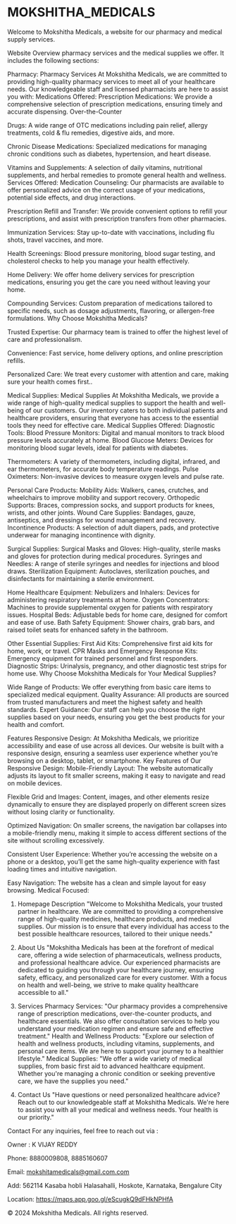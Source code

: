 # MOKSHITHA_MEDICALS

Welcome to Mokshitha Medicals, a website for our pharmacy and medical supply services.

Website Overview
pharmacy services and the medical supplies we offer. It includes the following sections:

Pharmacy: Pharmacy Services At Mokshitha Medicals, we are committed to providing high-quality pharmacy services to meet all of your healthcare needs. Our knowledgeable staff and licensed pharmacists are here to assist you with:
Medications Offered: Prescription Medications: We provide a comprehensive selection of prescription medications, ensuring timely and accurate dispensing. Over-the-Counter 

Drugs: A wide range of OTC medications including pain relief, allergy treatments, cold & flu remedies, digestive aids, and more.

Chronic Disease Medications: Specialized medications for managing chronic conditions such as diabetes, hypertension, and heart disease.

Vitamins and Supplements: A selection of daily vitamins, nutritional supplements, and herbal remedies to promote general health and wellness. Services Offered: Medication Counseling: Our pharmacists are available to offer personalized advice on the correct usage of your medications, potential side effects, and drug interactions.

Prescription Refill and Transfer: We provide convenient options to refill your prescriptions, and assist with prescription transfers from other pharmacies.

Immunization Services: Stay up-to-date with vaccinations, including flu shots, travel vaccines, and more.

Health Screenings: Blood pressure monitoring, blood sugar testing, and cholesterol checks to help you manage your health effectively.

Home Delivery: We offer home delivery services for prescription medications, ensuring you get the care you need without leaving your home.

Compounding Services: Custom preparation of medications tailored to specific needs, such as dosage adjustments, flavoring, or allergen-free formulations. Why Choose Mokshitha Medicals?

Trusted Expertise: Our pharmacy team is trained to offer the highest level of care and professionalism.

Convenience: Fast service, home delivery options, and online prescription refills.

Personalized Care: We treat every customer with attention and care, making sure your health comes first..

Medical Supplies: Medical Supplies At Mokshitha Medicals, we provide a wide range of high-quality medical supplies to support the health and well-being of our customers. Our inventory caters to both individual patients and healthcare providers, ensuring that everyone has access to the essential tools they need for effective care.
Medical Supplies Offered: Diagnostic Tools: Blood Pressure Monitors: Digital and manual monitors to track blood pressure levels accurately at home. Blood Glucose Meters: Devices for monitoring blood sugar levels, ideal for patients with diabetes.

Thermometers: A variety of thermometers, including digital, infrared, and ear thermometers, for accurate body temperature readings. Pulse Oximeters: Non-invasive devices to measure oxygen levels and pulse rate.

Personal Care Products: Mobility Aids: Walkers, canes, crutches, and wheelchairs to improve mobility and support recovery. Orthopedic Supports: Braces, compression socks, and support products for knees, wrists, and other joints. Wound Care Supplies: Bandages, gauze, antiseptics, and dressings for wound management and recovery. Incontinence Products: A selection of adult diapers, pads, and protective underwear for managing incontinence with dignity.

Surgical Supplies: Surgical Masks and Gloves: High-quality, sterile masks and gloves for protection during medical procedures. Syringes and Needles: A range of sterile syringes and needles for injections and blood draws. Sterilization Equipment: Autoclaves, sterilization pouches, and disinfectants for maintaining a sterile environment.

Home Healthcare Equipment: Nebulizers and Inhalers: Devices for administering respiratory treatments at home. Oxygen Concentrators: Machines to provide supplemental oxygen for patients with respiratory issues. Hospital Beds: Adjustable beds for home care, designed for comfort and ease of use. Bath Safety Equipment: Shower chairs, grab bars, and raised toilet seats for enhanced safety in the bathroom.

Other Essential Supplies: First Aid Kits: Comprehensive first aid kits for home, work, or travel. CPR Masks and Emergency Response Kits: Emergency equipment for trained personnel and first responders. Diagnostic Strips: Urinalysis, pregnancy, and other diagnostic test strips for home use. Why Choose Mokshitha Medicals for Your Medical Supplies?

Wide Range of Products: We offer everything from basic care items to specialized medical equipment. Quality Assurance: All products are sourced from trusted manufacturers and meet the highest safety and health standards. Expert Guidance: Our staff can help you choose the right supplies based on your needs, ensuring you get the best products for your health and comfort.


Features
Responsive Design: At Mokshitha Medicals, we prioritize accessibility and ease of use across all devices. Our website is built with a responsive design, ensuring a seamless user experience whether you’re browsing on a desktop, tablet, or smartphone.
Key Features of Our Responsive Design: Mobile-Friendly Layout: The website automatically adjusts its layout to fit smaller screens, making it easy to navigate and read on mobile devices.

Flexible Grid and Images: Content, images, and other elements resize dynamically to ensure they are displayed properly on different screen sizes without losing clarity or functionality.

Optimized Navigation: On smaller screens, the navigation bar collapses into a mobile-friendly menu, making it simple to access different sections of the site without scrolling excessively.

Consistent User Experience: Whether you’re accessing the website on a phone or a desktop, you’ll get the same high-quality experience with fast loading times and intuitive navigation.

Easy Navigation: The website has a clean and simple layout for easy browsing.
Medical Focused:
 1. Homepage Description
"Welcome to Mokshitha Medicals, your trusted partner in healthcare. We are committed to providing a comprehensive range of high-quality medicines, healthcare products, and medical supplies. Our mission is to ensure that every individual has access to the best possible healthcare resources, tailored to their unique needs."

2. About Us
"Mokshitha Medicals has been at the forefront of medical care, offering a wide selection of pharmaceuticals, wellness products, and professional healthcare advice. Our experienced pharmacists are dedicated to guiding you through your healthcare journey, ensuring safety, efficacy, and personalized care for every customer. With a focus on health and well-being, we strive to make quality healthcare accessible to all."

3. Services
Pharmacy Services: "Our pharmacy provides a comprehensive range of prescription medications, over-the-counter products, and healthcare essentials. We also offer consultation services to help you understand your medication regimen and ensure safe and effective treatment."
Health and Wellness Products: "Explore our selection of health and wellness products, including vitamins, supplements, and personal care items. We are here to support your journey to a healthier lifestyle."
Medical Supplies: "We offer a wide variety of medical supplies, from basic first aid to advanced healthcare equipment. Whether you're managing a chronic condition or seeking preventive care, we have the supplies you need."
4. Contact Us
"Have questions or need personalized healthcare advice? Reach out to our knowledgeable staff at Mokshitha Medicals. We're here to assist you with all your medical and wellness needs. Your health is our priority."

Contact
For any inquiries, feel free to reach out via :

Owner : K VIJAY REDDY

Phone: 8880009808, 8885160607

Email: mokshitamedicals@gmail.com.com

Add: 562114 Kasaba hobli Halasahalli, Hoskote, Karnataka, Bengalure City

Location: https://maps.app.goo.gl/eScugkQ9dFHkNPHfA

© 2024 Mokshitha Medicals. All rights reserved.
